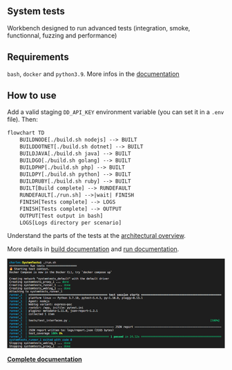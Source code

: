 ## System tests

Workbench designed to run advanced tests (integration, smoke, functionnal, fuzzing and performance)

## Requirements

`bash`, `docker` and `python3.9`. More infos in the [documentation](https://github.com/DataDog/system-tests/blob/master/docs/execute/requirements.txt)

## How to use

Add a valid staging `DD_API_KEY` environment variable (you can set it in a `.env` file). Then:

```mermaid
flowchart TD
    BUILDNODE[./build.sh nodejs] --> BUILT
    BUILDDOTNET[./build.sh dotnet] --> BUILT
    BUILDJAVA[./build.sh java] --> BUILT
    BUILDGO[./build.sh golang] --> BUILT
    BUILDPHP[./build.sh php] --> BUILT
    BUILDPY[./build.sh python] --> BUILT
    BUILDRUBY[./build.sh ruby] --> BUILT
    BUILT[Build complete] --> RUNDEFAULT
    RUNDEFAULT[./run.sh] -->|wait| FINISH
    FINISH[Tests complete] --> LOGS
    FINISH[Tests complete] --> OUTPUT
    OUTPUT[Test output in bash]
    LOGS[Logs directory per scenario]
```

Understand the parts of the tests at the [architectural overview](https://github.com/DataDog/system-tests/blob/main/docs/architecture/overview.md).

More details in [build documentation](https://github.com/DataDog/system-tests/blob/master/docs/execute/build.md) and [run documentation](https://github.com/DataDog/system-tests/blob/master/docs/execute/run.md).

![Output on success](./utils/assets/output.png?raw=true)

**[Complete documentation](https://github.com/DataDog/system-tests/blob/master/docs)**

